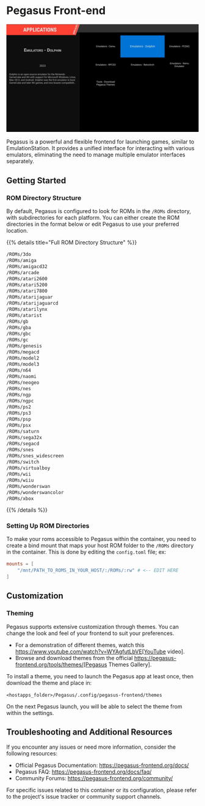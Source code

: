 # Pegasus Front-end

![Pegasus screenshot](assets/screenshot.png)

Pegasus is a powerful and flexible frontend for launching games, similar to EmulationStation. It provides a unified
interface for interacting with various emulators, eliminating the need to manage multiple emulator interfaces
separately.

## Getting Started

### ROM Directory Structure

By default, Pegasus is configured to look for ROMs in the `/ROMs` directory, with subdirectories for each platform. You
can either create the ROM directories in the format below or edit Pegasus to use your preferred location.

{{% details title="Full ROM Directory Structure" %}}

```
/ROMs/3do
/ROMs/amiga
/ROMs/amigacd32
/ROMs/arcade
/ROMs/atari2600
/ROMs/atari5200
/ROMs/atari7800
/ROMs/atarijaguar
/ROMs/atarijaguarcd
/ROMs/atarilynx
/ROMs/atarist
/ROMs/gb
/ROMs/gba
/ROMs/gbc
/ROMs/gc
/ROMs/genesis
/ROMs/megacd
/ROMs/model2
/ROMs/model3
/ROMs/n64
/ROMs/naomi
/ROMs/neogeo
/ROMs/nes
/ROMs/ngp
/ROMs/ngpc
/ROMs/ps2
/ROMs/ps3
/ROMs/psp
/ROMs/psx
/ROMs/saturn
/ROMs/sega32x
/ROMs/segacd
/ROMs/snes
/ROMs/snes_widescreen
/ROMs/switch
/ROMs/virtualboy
/ROMs/wii
/ROMs/wiiu
/ROMs/wonderswan
/ROMs/wonderswancolor
/ROMs/xbox
```

{{% /details %}}

### Setting Up ROM Directories

To make your roms accessible to Pegasus within the container, you need to create a bind mount that maps your host ROM
folder to the `/ROMs` directory in the container.
This is done by editing the `config.toml` file; ex:

```toml 
mounts = [
    "/mnt/PATH_TO_ROMS_IN_YOUR_HOST/:/ROMs/:rw" # <-- EDIT HERE
]
```

## Customization

### Theming

Pegasus supports extensive customization through themes. You can change the look and feel of your frontend to suit your
preferences.

- For a demonstration of different themes, watch this https://www.youtube.com/watch?v=WYAgfutLbVE[YouTube video].
- Browse and download themes from the official https://pegasus-frontend.org/tools/themes/[Pegasus Themes Gallery].

To install a theme, you need to launch the Pegasus app at least once, then download the theme and place in:

`<hostapps_folder>/Pegasus/.config/pegasus-frontend/themes`

On the next Pegasus launch, you will be able to select the theme from within the settings.

## Troubleshooting and Additional Resources

If you encounter any issues or need more information, consider the following resources:

- Official Pegasus Documentation: https://pegasus-frontend.org/docs/
- Pegasus FAQ: https://pegasus-frontend.org/docs/faq/
- Community Forums: https://pegasus-frontend.org/community/

For specific issues related to this container or its configuration, please refer to the project's issue tracker or
community support channels.